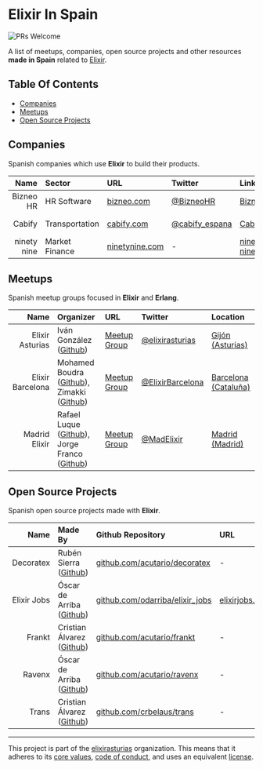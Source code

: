 # Elixir In Spain

<img alt="PRs Welcome" src="https://img.shields.io/badge/PRs-welcome-brightgreen.svg"/>

A list of meetups, companies, open source projects and other resources **made in Spain** related to [Elixir](https://elixir-lang.org/).

## Table Of Contents

- [Companies](#companies)
- [Meetups](#meetups)
- [Open Source Projects](#open-source-projects)

## Companies

Spanish companies which use **Elixir** to build their products.

| **Name** | **Sector** | **URL** | **Twitter** | **LinkedIn** | **Location** |
|---:|:---|:---|:---|:---|:---|
| Bizneo HR | HR Software | [bizneo.com](https://www.bizneo.com/es/) | [@BizneoHR](https://twitter.com/BizneoHR) | [Bizneo](https://www.linkedin.com/company/bizneo/) | [Madrid (Madrid)](https://goo.gl/maps/VP7dmqs4ZLU2) |
| Cabify | Transportation | [cabify.com](https://cabify.com/es) | [@cabify_espana](https://twitter.com/cabify_espana) | [Cabify](https://www.linkedin.com/company/cabify/) | [Madrid (Madrid)](https://goo.gl/maps/VP7dmqs4ZLU2) |
ninety nine  | Market Finance | [ninetynine.com](https://www.ninetynine.com/) | - | [ninety nine](https://www.linkedin.com/company/ninety-nine-co/) | [Madrid (Madrid)](https://goo.gl/maps/7H7Z2L28CQ52) |

## Meetups

Spanish meetup groups focused in **Elixir** and **Erlang**.


| **Name** | **Organizer** | **URL** | **Twitter** | **Location** |
|---:|:---|:---|:---|:---|
| Elixir Asturias | Iván González ([Github](https://github.com/dreamingechoes)) |  [Meetup Group](https://www.meetup.com/Elixir-Asturias/) | [@elixirasturias](https://twitter.com/elixirasturias) | [Gijón (Asturias)](https://goo.gl/maps/cSZm46HZ1FT2) |
| Elixir Barcelona | Mohamed Boudra ([Github](https://github.com/boudra)), Zimakki ([Github](https://github.com/zimakki)) | [Meetup Group](https://www.meetup.com/Elixir-Barcelona/) | [@ElixirBarcelona](https://twitter.com/ElixirBarcelona) | [Barcelona (Cataluña)](https://goo.gl/maps/LeF5aWtufdk) |
| Madrid Elixir | Rafael Luque ([Github](https://github.com/luque)), Jorge Franco ([Github](https://github.com/chiquitinxx)) | [Meetup Group](https://www.meetup.com/Madrid-Elixir/) | [@MadElixir](https://twitter.com/MadElixir) | [Madrid (Madrid)](https://goo.gl/maps/VP7dmqs4ZLU2) |

## Open Source Projects

Spanish open source projects made with **Elixir**.


| **Name** | **Made By** | **Github Repository** | **URL** | **Twitter** |
|---:|:---|:---|:---|:---|
| Decoratex | Rubén Sierra ([Github](https://github.com/rsierra)) | [github.com/acutario/decoratex](https://github.com/acutario/decoratex) | - | - |
| Elixir Jobs | Óscar de Arriba ([Github](https://github.com/odarriba)) | [github.com/odarriba/elixir_jobs](https://github.com/odarriba/elixir_jobs) | [elixirjobs.net](https://elixirjobs.net/) | [@jobs_elixir](https://twitter.com/jobs_elixir) |
| Frankt | Cristian Álvarez ([Github](https://github.com/crbelaus)) | [github.com/acutario/frankt](https://github.com/acutario/frankt) | - | - |
| Ravenx | Óscar de Arriba ([Github](https://github.com/odarriba)) | [github.com/acutario/ravenx](https://github.com/acutario/ravenx) | - | - |
| Trans | Cristian Álvarez ([Github](https://github.com/crbelaus)) | [github.com/crbelaus/trans](https://github.com/crbelaus/trans) | - | - |



----------------------------

This project is part of the [elixirasturias](https://github.com/elixirasturias) organization.
This means that it adheres to its [core values](./VALUES.md), [code of conduct](./CODE_OF_CONDUCT.md), and uses an equivalent [license](./LICENSE.txt).
